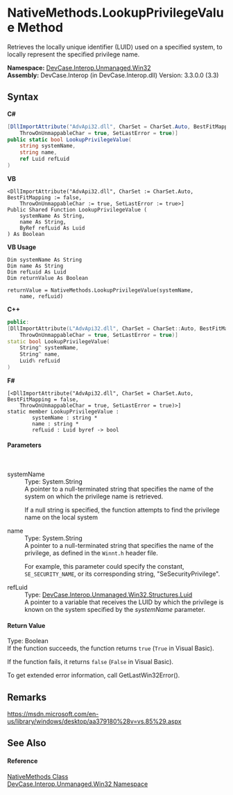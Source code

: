 # NativeMethods.LookupPrivilegeValue Method 
 

Retrieves the locally unique identifier (LUID) used on a specified system, to locally represent the specified privilege name.

**Namespace:**&nbsp;<a href="N_DevCase_Interop_Unmanaged_Win32">DevCase.Interop.Unmanaged.Win32</a><br />**Assembly:**&nbsp;DevCase.Interop (in DevCase.Interop.dll) Version: 3.3.0.0 (3.3)

## Syntax

**C#**<br />
``` C#
[DllImportAttribute("AdvApi32.dll", CharSet = CharSet.Auto, BestFitMapping = false, 
	ThrowOnUnmappableChar = true, SetLastError = true)]
public static bool LookupPrivilegeValue(
	string systemName,
	string name,
	ref Luid refLuid
)
```

**VB**<br />
``` VB
<DllImportAttribute("AdvApi32.dll", CharSet := CharSet.Auto, BestFitMapping := false, 
	ThrowOnUnmappableChar := true, SetLastError := true>]
Public Shared Function LookupPrivilegeValue ( 
	systemName As String,
	name As String,
	ByRef refLuid As Luid
) As Boolean
```

**VB Usage**<br />
``` VB Usage
Dim systemName As String
Dim name As String
Dim refLuid As Luid
Dim returnValue As Boolean

returnValue = NativeMethods.LookupPrivilegeValue(systemName, 
	name, refLuid)
```

**C++**<br />
``` C++
public:
[DllImportAttribute(L"AdvApi32.dll", CharSet = CharSet::Auto, BestFitMapping = false, 
	ThrowOnUnmappableChar = true, SetLastError = true)]
static bool LookupPrivilegeValue(
	String^ systemName, 
	String^ name, 
	Luid% refLuid
)
```

**F#**<br />
``` F#
[<DllImportAttribute("AdvApi32.dll", CharSet = CharSet.Auto, BestFitMapping = false, 
	ThrowOnUnmappableChar = true, SetLastError = true)>]
static member LookupPrivilegeValue : 
        systemName : string * 
        name : string * 
        refLuid : Luid byref -> bool 

```


#### Parameters
&nbsp;<dl><dt>systemName</dt><dd>Type: System.String<br />A pointer to a null-terminated string that specifies the name of the system on which the privilege name is retrieved. 

 If a null string is specified, the function attempts to find the privilege name on the local system</dd><dt>name</dt><dd>Type: System.String<br />A pointer to a null-terminated string that specifies the name of the privilege, as defined in the `Winnt.h` header file. 

 For example, this parameter could specify the constant, `SE_SECURITY_NAME`, or its corresponding string, "SeSecurityPrivilege".</dd><dt>refLuid</dt><dd>Type: <a href="T_DevCase_Interop_Unmanaged_Win32_Structures_Luid">DevCase.Interop.Unmanaged.Win32.Structures.Luid</a><br />A pointer to a variable that receives the LUID by which the privilege is known on the system specified by the *systemName* parameter.</dd></dl>

#### Return Value
Type: Boolean<br />If the function succeeds, the function returns `true` (`True` in Visual Basic). 

 If the function fails, it returns `false` (`False` in Visual Basic). 

 To get extended error information, call GetLastWin32Error().

## Remarks
<a href="https://msdn.microsoft.com/en-us/library/windows/desktop/aa379180%28v=vs.85%29.aspx" target="_blank">https://msdn.microsoft.com/en-us/library/windows/desktop/aa379180%28v=vs.85%29.aspx</a>

## See Also


#### Reference
<a href="T_DevCase_Interop_Unmanaged_Win32_NativeMethods">NativeMethods Class</a><br /><a href="N_DevCase_Interop_Unmanaged_Win32">DevCase.Interop.Unmanaged.Win32 Namespace</a><br />